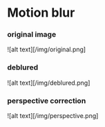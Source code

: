 # Motion blur

### original image

![alt text][/img/original.png]

### deblured

![alt text][/img/deblured.png]

### perspective correction

![alt text][/img/perspective.png]
